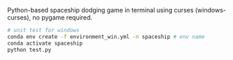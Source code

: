 Python-based spaceship dodging game in terminal using curses (windows-curses), no pygame required.







```bash
# unit test for windows
conda env create -f environment_win.yml -n spaceship # env name
conda activate spaceship
python test.py
```


